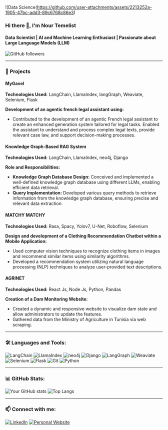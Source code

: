 ![Data Science(https://github.com/user-attachments/assets/2213252a-1905-47bc-add3-89c6768c86e3)


### Hi there 👋, I'm Nour Temelist

#### Data Scientist | AI and Machine Learning Enthusiast | Passionate about Large Language Models (LLM)

![GitHub followers](https://img.shields.io/github/followers/NourTemelist?style=social)

---

### 🚀 Projects

#### MyGavel

**Technologies Used:** LangChain, LlamaIndex, langGraph, Weaviate, Selenium, Flask

**Development of an agentic french legal assistant using:**
- Contributed to the development of an agentic French legal assistant to create an enhanced generation system tailored for legal tasks. Enabled the assistant to understand and process complex legal texts, provide relevant case law, and support decision-making processes.


#### Knowledge Graph-Based RAG System

**Technologies Used:** LangChain, LlamaIndex, neo4j, Django

**Role and Responsibilities:**
- **Knowledge Graph Database Design:** Conceived and implemented a well-defined knowledge graph database using different LLMs, enabling efficient data retrieval.
- **Query Implementation:** Developed various query methods to retrieve information from the knowledge graph database, ensuring precise and relevant data extraction.

#### MATCHY MATCHY

**Technologies Used:** Rasa, Spacy, Yolov7, U-Net, Roboflow, Selenium

**Design and development of a Clothing Recommendation Chatbot within a Mobile Application:**
- Used computer vision techniques to recognize clothing items in images and recommend similar items using similarity algorithms.
- Developed a recommendation system utilizing natural language processing (NLP) techniques to analyze user-provided text descriptions.

#### AGRINET

**Technologies Used:** React Js, Node Js, Python, Pandas

**Creation of a Dam Monitoring Website:**
- Created a dynamic and responsive website to visualize dam state and allow administrators to update the features.
- Gathered data from the Ministry of Agriculture in Tunisia via web scraping.

---

### 🛠️ Languages and Tools:


![LangChain](https://img.shields.io/badge/-LangChain-black?style=flat-square&logo=langchain)
![LlamaIndex](https://img.shields.io/badge/-LlamaIndex-black?style=flat-square&logo=llamaindex)
![neo4j](https://img.shields.io/badge/-neo4j-black?style=flat-square&logo=neo4j)
![Django](https://img.shields.io/badge/-Django-black?style=flat-square&logo=django)
![LangGraph](https://img.shields.io/badge/-LangGraph-black?style=flat-square&logo=langgraph)
![Weaviate](https://img.shields.io/badge/-Weaviate-black?style=flat-square&logo=weaviate)
![Selenium](https://img.shields.io/badge/-Selenium-black?style=flat-square&logo=selenium)
![Flask](https://img.shields.io/badge/-Flask-black?style=flat-square&logo=flask)
![Git](https://img.shields.io/badge/-Git-black?style=flat-square&logo=git)
![Python](https://img.shields.io/badge/-Python-black?style=flat-square&logo=python)

---

### 📊 GitHub Stats:

![Your GitHub stats](https://github-readme-stats.vercel.app/api?username=NourTemelist&show_icons=true&theme=radical)
![Top Langs](https://github-readme-stats.vercel.app/api/top-langs/?username=NourTemelist&theme=radical&layout=compact)

---

### 📫 Connect with me:

[![LinkedIn](https://img.shields.io/badge/-LinkedIn-blue?style=flat-square&logo=Linkedin&logoColor=white&link=https://www.linkedin.com/in/nour-temelist/)](https://www.linkedin.com/in/nour-temelist/)
[![Personal Website](https://img.shields.io/badge/-Website-red?style=flat-square&logo=Google-Chrome&logoColor=white&link=https://nourtemelist.github.io/Portfolio/)](https://nourtemelist.github.io/Portfolio/)
